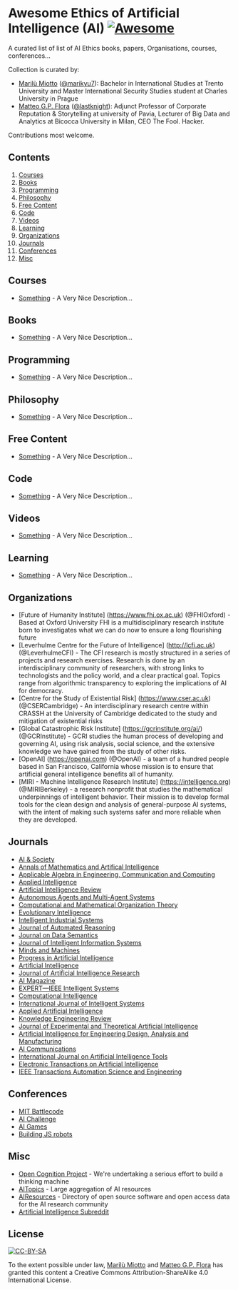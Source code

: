 # Awesome Ethics of Artificial Intelligence (AI)  [![Awesome](https://cdn.rawgit.com/sindresorhus/awesome/d7305f38d29fed78fa85652e3a63e154dd8e8829/media/badge.svg)](https://github.com/sindresorhus/awesome)

A curated list of list of AI Ethics books, papers, Organisations, courses, conferences...

Collection is curated by:

* [Marilù Miotto](http://independent.academia.edu/MiottoMarilù/CurriculumVitae) ([@marikyu7](http://twitter.com/marikyu7)): Bachelor in International Studies at Trento University and Master International Security Studies student at Charles University in Prague
* [Matteo G.P. Flora](http://mgpf.it) ([@lastknight](http://twitter.com/marikyu7)): Adjunct Professor of Corporate Reputation & Storytelling at university of Pavia, Lecturer of Big Data and Analytics at Bicocca University in Milan, CEO The Fool. Hacker.

Contributions most welcome.

## Contents

1. [Courses](#courses)
2. [Books](#books)
3. [Programming](#programming)
4. [Philosophy](#philosophy)
5. [Free Content](#free-content)
6. [Code](#code)
7. [Videos](#videos)
8. [Learning](#learning)
9. [Organizations](#organizations)
10. [Journals](#journals)
11. [Conferences](#conferences)
12. [Misc](#misc)


## Courses

* [Something](http://localhost) - A Very Nice Description...

## Books

* [Something](http://localhost) - A Very Nice Description...

## Programming

* [Something](http://localhost) - A Very Nice Description...

## Philosophy

* [Something](http://localhost) - A Very Nice Description...

## Free Content

* [Something](http://localhost) - A Very Nice Description...

## Code

* [Something](http://localhost) - A Very Nice Description...

## Videos

* [Something](http://localhost) - A Very Nice Description...

## Learning

* [Something](http://localhost) - A Very Nice Description...

## Organizations

* [Future of Humanity Institute] (https://www.fhi.ox.ac.uk) (@FHIOxford) - Based at Oxford University FHI is a multidisciplinary research institute born to investigates what we can do now to ensure a long flourishing future
* [Leverhulme Centre for the Future of Intelligence] (http://lcfi.ac.uk) (@LeverhulmeCFI) - The CFI research is mostly structured in a series of projects and research exercises. Research is done by an interdisciplinary community of researchers, with strong links to technologists and the policy world, and a clear practical goal. Topics range from algorithmic transparency to exploring the implications of AI for democracy.
* [Centre for the Study of Existential Risk] (https://www.cser.ac.uk) (@CSERCambridge) - An interdisciplinary research centre within CRASSH at the University of Cambridge dedicated to the study and mitigation of existential risks
* [Global Catastrophic Risk Institute] (https://gcrinstitute.org/ai/) (@GCRInstitute) - GCRI studies the human process of developing and governing AI, using risk analysis, social science, and the extensive knowledge we have gained from the study of other risks.
* [OpenAI] (https://openai.com) (@OpenAI) - a team of a hundred people based in San Francisco, California whose mission is to ensure that artificial general intelligence benefits all of humanity.
* [MIRI - Machine Intelligence Research Institute] (https://intelligence.org) (@MIRIBerkeley) - a research nonprofit that studies the mathematical underpinnings of intelligent behavior. Their mission is to develop formal tools for the clean design and analysis of general-purpose AI systems, with the intent of making such systems safer and more reliable when they are developed.

## Journals

* [AI & Society](http://www.springer.com/journal/146)
* [Annals of Mathematics and Artifical Intelligence](http://www.springer.com/journal/10472)
* [Applicable Algebra in Engineering, Communication and Computing](http://www.springer.com/journal/200)
* [Applied Intelligence](http://www.springer.com/journal/10489)
* [Artificial Intelligence Review](http://www.springer.com/journal/10462)
* [Autonomous Agents and Multi-Agent Systems](http://www.springer.com/journal/10458)
* [Computational and Mathematical Organization Theory ](http://www.springer.com/journal/10588)
* [Evolutionary Intelligence](http://www.springer.com/journal/12065)
* [Intelligent Industrial Systems](http://www.springer.com/engineering/robotics/journal/40903)
* [Journal of Automated Reasoning](http://www.springer.com/journal/10817)
* [Journal on Data Semantics ](http://www.springer.com/journal/13740)
* [Journal of Intelligent Information Systems ](http://www.springer.com/journal/10844)
* [Minds and Machines](http://www.springer.com/journal/11023)
* [Progress in Artificial Intelligence ](http://www.springer.com/journal/13748)
* [Artificial Intelligence](http://www.elsevier.com/locate/artint)
* [Journal of Artificial Intelligence Research](http://www.cs.washington.edu/research/)
* [AI Magazine](http://www.aaai.org/Magazine/magazine.php)
* [EXPERT—IEEE Intelligent Systems](http://ieeexplore.ieee.org/servlet/opac?punumber=9670)
* [Computational Intelligence](http://www.blackwellpublishing.com/content/BPL_Images/New_Journal_Samples/coin0824-7935~17~4/C.PDF)
* [International Journal of Intelligent Systems](http://www.interscience.wiley.com/jpages/0884-8173/)
* [Applied Artificial Intelligence](http://www.tandf.co.uk/journals/tf/08839514.html)
* [Knowledge Engineering Review](http://journals.cambridge.org/action/displayJournal?jid=KER)
* [Journal of Experimental and Theoretical Artificial Intelligence ](http://www.tandf.co.uk/journals/tf/0952813X.html)
* [Artificial Intelligence for Engineering Design, Analysis and Manufacturing](http://journals.cambridge.org/action/displayJournal?jid=AIE)
* [AI Communications](http://iospress.metapress.com/openurl.asp?genre=journal&issn=0921-7126)
* [International Journal on Artificial Intelligence Tools](http://www.worldscinet.com/journals/ijait/ijait.shtml)
* [Electronic Transactions on Artificial Intelligence](http://www.etaij.org/)
* [IEEE Transactions Automation Science and Engineering](http://www.ieee-ras.org/publications/t-ase)

## Conferences

* [MIT Battlecode](https://www.battlecode.org/)
* [AI Challenge](http://aichallenge.org)
* [AI Games](http://theaigames.com)
* [Building JS robots](http://fightcodegame.com/)

## Misc

* [Open Cognition Project](http://wiki.opencog.org/w/The_Open_Cognition_Project) - We're undertaking a serious effort to build a thinking machine
* [AITopics](http://aitopics.org/) - Large aggregation of AI resources
* [AIResources](http://airesources.org/) - Directory of open source software and open access data for the AI research community
* [Artificial Intelligence Subreddit](https://www.reddit.com/r/artificial/)

## License

[![CC-BY-SA](https://i.creativecommons.org/l/by-sa/4.0/80x15.png)](http://creativecommons.org/licenses/by-sa/4.0/)

To the extent possible under law, [Marilù Miotto](http://independent.academia.edu/MiottoMarilù/CurriculumVitae) and [Matteo G.P. Flora](http://mgpf.it) has granted this content a Creative Commons Attribution-ShareAlike 4.0 International License.
